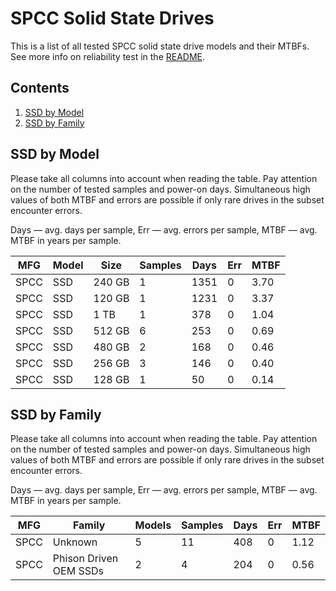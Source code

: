 SPCC Solid State Drives
=======================

This is a list of all tested SPCC solid state drive models and their MTBFs. See
more info on reliability test in the [README](https://github.com/linuxhw/EnterpriseDrive).

Contents
--------

1. [ SSD by Model  ](#ssd-by-model)
2. [ SSD by Family ](#ssd-by-family)

SSD by Model
------------

Please take all columns into account when reading the table. Pay attention on the
number of tested samples and power-on days. Simultaneous high values of both MTBF
and errors are possible if only rare drives in the subset encounter errors.

Days — avg. days per sample,
Err  — avg. errors per sample,
MTBF — avg. MTBF in years per sample.

| MFG       | Model              | Size   | Samples | Days  | Err   | MTBF   |
|-----------|--------------------|--------|---------|-------|-------|--------|
| SPCC      | SSD                | 240 GB | 1       | 1351  | 0     | 3.70   |
| SPCC      | SSD                | 120 GB | 1       | 1231  | 0     | 3.37   |
| SPCC      | SSD                | 1 TB   | 1       | 378   | 0     | 1.04   |
| SPCC      | SSD                | 512 GB | 6       | 253   | 0     | 0.69   |
| SPCC      | SSD                | 480 GB | 2       | 168   | 0     | 0.46   |
| SPCC      | SSD                | 256 GB | 3       | 146   | 0     | 0.40   |
| SPCC      | SSD                | 128 GB | 1       | 50    | 0     | 0.14   |

SSD by Family
-------------

Please take all columns into account when reading the table. Pay attention on the
number of tested samples and power-on days. Simultaneous high values of both MTBF
and errors are possible if only rare drives in the subset encounter errors.

Days — avg. days per sample,
Err  — avg. errors per sample,
MTBF — avg. MTBF in years per sample.

| MFG       | Family                 | Models | Samples | Days  | Err   | MTBF   |
|-----------|------------------------|--------|---------|-------|-------|--------|
| SPCC      | Unknown                | 5      | 11      | 408   | 0     | 1.12   |
| SPCC      | Phison Driven OEM SSDs | 2      | 4       | 204   | 0     | 0.56   |
